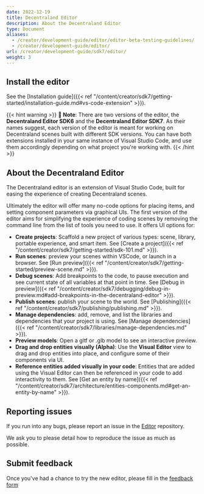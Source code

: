 ```yaml
---
date: 2022-12-19
title: Decentraland Editor
description: About the Decentraland Editor
type: Document
aliases:
  - /creator/development-guide/editor/editor-beta-testing-guidelines/
  - /creator/development-guide/editor/
url: /creator/development-guide/sdk7/editor/
weight: 3
---
```


## Install the editor

See the [Installation guide]({{< ref "/content/creator/sdk7/getting-started/installation-guide.md#vs-code-extension" >}}).

{{< hint warning >}}
**📔 Note**: There are two versions of the editor, the **Decentraland Editor SDK6** and the **Decentraland Editor SDK7**. As their names suggest, each version of the editor is meant for working on Decentraland scenes built with different SDK versions. You can have both extensions installed in your same instance of Visual Studio Code, and use them accordingly depending on what project you're working with.
{{< /hint >}}

## About the Decentraland Editor

The Decentraland editor is an extension of Visual Studio Code, built for easing the experience of creating Decentraland scenes.

Ultimately the editor will offer many no-code options for placing items, and setting component parameters via graphical UIs. The first version of the editor aims for simplifying the experience of coding scenes by removing the command line from the list of tools you need to use. It offers UI options for:

- **Create projects**: Scaffold a new project of various types: scene, library, portable experience, and smart item. See [Create a project]({{< ref "/content/creator/sdk7/getting-started/sdk-101.md" >}}).
- **Run scenes**: preview your scenes within VSCode, or launch in a browser. See [Run preview]({{< ref "/content/creator/sdk7/getting-started/preview-scene.md" >}}).
- **Debug scenes**: Add breakpoints to the code, to pause execution and see current state of all variables at that point in time. See [Debug in preview]({{< ref "/content/creator/sdk7/debugging/debug-in-preview.md#add-breakpoints-in-the-decentraland-editor" >}}).
- **Publish scenes**: publish your scene to the world. See [Publishing]({{< ref "/content/creator/sdk7/publishing/publishing.md" >}}).
- **Manage dependencies**: add, remove, and list the libraries and dependencies that your project is using. See [Manage dependencies]({{< ref "/content/creator/sdk7/libraries/manage-dependencies.md" >}}).
- **Preview models**: Open a gltf or .glb model to see an interactive preview.
- **Drag and drop entities visually (Alpha)**: Use the **Visual Editor** view to drag and drop entities into place, and configure some of their components via UI.
- **Reference entities added visually in your code**: Entities that are added using the Visual Editor can then be referenced in your code to add interactivity to them. See [Get an entity by name]({{< ref "/content/creator/sdk7/architecture/entities-components.md#get-an-entity-by-name" >}}).

## Reporting issues

If you run into any bugs, please report an issue in the [Editor](https://github.com/decentraland/editor-sdk7) repository.

We ask you to please detail how to reproduce the issue as much as possible.

## Submit feedback

Once you've had a chance to try the new editor, please fill in the [feedback form](https://form.typeform.com/to/aODGpdoQ)
